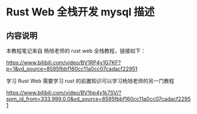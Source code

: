 # Rust Web 全栈开发 mysql 描述

## 内容说明

本教程笔记来自 杨旭老师的 rust web 全栈教程，链接如下：

https://www.bilibili.com/video/BV1RP4y1G7KF?p=1&vd_source=8595fbbf160cc11a0cc07cadacf22951

学习 Rust Web 需要学习 rust 的前置知识可以学习杨旭老师的另一门教程

https://www.bilibili.com/video/BV1hp4y1k7SV/?spm_id_from=333.999.0.0&vd_source=8595fbbf160cc11a0cc07cadacf22951


